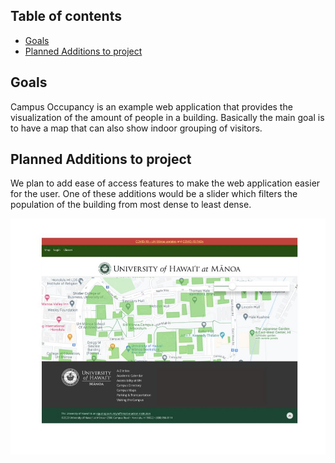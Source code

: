 ## Table of contents

* [Goals](#Goals)
* [Planned Additions to project](#Planned-Additions-to-project)

## Goals

Campus Occupancy is an example web application that provides the visualization of the amount of people in a building. Basically the main goal is to have a map that can also show indoor grouping of visitors. 

## Planned Additions to project

We plan to add ease of access features to make the web application easier for the user. One of these additions would be a slider which filters the population of the building from most dense to least dense. 

![](images/FRONT-PAGE.jpg)
